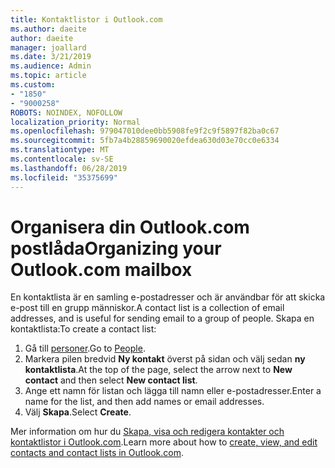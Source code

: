```yaml
---
title: Kontaktlistor i Outlook.com
ms.author: daeite
author: daeite
manager: joallard
ms.date: 3/21/2019
ms.audience: Admin
ms.topic: article
ms.custom:
- "1850"
- "9000258"
ROBOTS: NOINDEX, NOFOLLOW
localization_priority: Normal
ms.openlocfilehash: 979047010dee0bb5908fe9f2c9f5897f82ba0c67
ms.sourcegitcommit: 5fb7a4b28859690020efdea630d03e70cc0e6334
ms.translationtype: MT
ms.contentlocale: sv-SE
ms.lasthandoff: 06/28/2019
ms.locfileid: "35375699"
---
```

# <a name="organizing-your-outlookcom-mailbox"></a><span data-ttu-id="53c52-102">Organisera din Outlook.com postlåda</span><span class="sxs-lookup"><span data-stu-id="53c52-102">Organizing your Outlook.com mailbox</span></span>

<span data-ttu-id="53c52-103">En kontaktlista är en samling e-postadresser och är användbar för att skicka e-post till en grupp människor.</span><span class="sxs-lookup"><span data-stu-id="53c52-103">A contact list is a collection of email addresses, and is useful for sending email to a group of people.</span></span> <span data-ttu-id="53c52-104">Skapa en kontaktlista:</span><span class="sxs-lookup"><span data-stu-id="53c52-104">To create a contact list:</span></span>

1. <span data-ttu-id="53c52-105">Gå till [personer](https://outlook.live.com/people/).</span><span class="sxs-lookup"><span data-stu-id="53c52-105">Go to [People](https://outlook.live.com/people/).</span></span>
1. <span data-ttu-id="53c52-106">Markera pilen bredvid **Ny kontakt** överst på sidan och välj sedan **ny kontaktlista**.</span><span class="sxs-lookup"><span data-stu-id="53c52-106">At the top of the page, select the arrow next to **New contact** and then select **New contact list**.</span></span>
1. <span data-ttu-id="53c52-107">Ange ett namn för listan och lägga till namn eller e-postadresser.</span><span class="sxs-lookup"><span data-stu-id="53c52-107">Enter a name for the list, and then add names or email addresses.</span></span>
1. <span data-ttu-id="53c52-108">Välj **Skapa**.</span><span class="sxs-lookup"><span data-stu-id="53c52-108">Select **Create**.</span></span>

<span data-ttu-id="53c52-109">Mer information om hur du [Skapa, visa och redigera kontakter och kontaktlistor i Outlook.com](https://support.office.com/article/5b909158-036e-4820-92f7-2a27f57b9f01).</span><span class="sxs-lookup"><span data-stu-id="53c52-109">Learn more about how to [create, view, and edit contacts and contact lists in Outlook.com](https://support.office.com/article/5b909158-036e-4820-92f7-2a27f57b9f01).</span></span>
